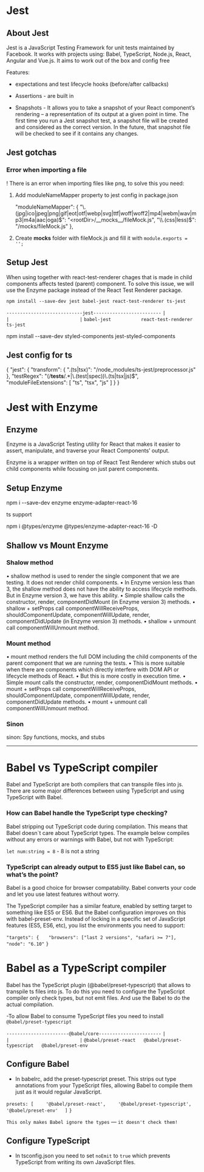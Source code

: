 # Jest

## About Jest

Jest is a JavaScript Testing Framework for unit tests maintained by Facebook. It works with projects using: Babel, TypeScript, Node.js, React, Angular and Vue.js. It aims to work out of the box and config free

Features: 

- expectations and test lifecycle hooks (before/after callbacks)

- Assertions - are built in

- Snapshots -  It allows you to take a snapshot of your React component’s rendering – a representation of its output at a given point in time. The first time you run a Jest snapshot test, a snapshot file will be created and considered as the correct version. In the future, that snapshot file will be checked to see if it contains any changes.


## Jest gotchas

### Error when importing a file

! There is an error when importing files like png, to solve this you need:

1. Add moduleNameMapper property to jest config in package.json

    "moduleNameMapper": {
      "\\.(jpg|ico|jpeg|png|gif|eot|otf|webp|svg|ttf|woff|woff2|mp4|webm|wav|mp3|m4a|aac|oga)$": "<rootDir>/__mocks__/fileMock.js",
      "\\.(css|less)$": "<rootDir>/mocks/fileMock.js"
    },

2. Create __mocks__ folder with fileMock.js and fill it with `module.exports = '';`


## Setup Jest

When using together with react-test-renderer chages that is made in child components affects tested (parent) component.
To solve this issue, we will use the Enzyme package instead of the React Test Renderer package.

`npm install --save-dev jest babel-jest react-test-renderer ts-jest`

`----------------------------jest-------------------------`
`|                            |                          |`
`babel-jest           react-test-renderer           ts-jest`

npm install --save-dev styled-components jest-styled-components

## Jest config for ts

{
  "jest": {
    "transform": {
      ".(ts|tsx)": "<rootDir>/node_modules/ts-jest/preprocessor.js"
    },
    "testRegex": "(/__tests__/.*|\\.(test|spec))\\.(ts|tsx|js)$",
    "moduleFileExtensions": [
      "ts",
      "tsx",
      "js"
    ]
  }
}


# Jest with Enzyme

## Enzyme 

Enzyme is a JavaScript Testing utility for React that makes it easier to assert, manipulate, and traverse your React Components’ output.

Enzyme is a wrapper written on top of React Test Renderer which stubs out child components while focusing on just parent components. 

## Setup Enzyme

npm i --save-dev enzyme enzyme-adapter-react-16 

ts support 

npm i @types/enzyme @types/enzyme-adapter-react-16 -D 

## Shallow vs Mount Enzyme

### Shalow method

• shallow method is used to render the single component that we are testing. It does not render child components.
• In Enzyme version less than 3, the shallow method does not have the ability to access lifecycle methods. But in Enzyme version 3, we have this ability.
• Simple shallow calls the constructor, render, componentDidMount (in Enzyme version 3) methods.
• shallow + setProps call componentWillReceiveProps, shouldComponentUpdate, componentWillUpdate, render, componentDidUpdate (in Enzyme version 3) methods.
• shallow + unmount call componentWillUnmount method.

### Mount method

• mount method renders the full DOM including the child components of the parent component that we are running the tests.
• This is more suitable when there are components which directly interfere with DOM API or lifecycle methods of React.
• But this is more costly in execution time.
• Simple mount calls the constructor, render, componentDidMount methods.
• mount + setProps call componentWillReceiveProps, shouldComponentUpdate, componentWillUpdate, render, componentDidUpdate methods.
• mount + unmount call componentWillUnmount method.

### Sinon

sinon: Spy functions, mocks, and stubs

-------------------------------------------------------------------------------------------------------------------


# Babel vs TypeScript compiler

Babel and TypeScript are both compilers that can transpile files into js. There are some major differences between using TypeScript and using TypeScript with Babel. 

### How can Babel handle the TypeScript type checking?

Babel stripping out TypeScript code during compilation. This means that Babel doesn`t care about TypeScript types. 
The example below compiles without any errors or warnings with Babel, but not with TypeScript:

`let num:string = 8` - 8 is not a string

### TypeScript can already output to ES5 just like Babel can, so what’s the point?

Babel is a good choice for browser compatability. Babel converts your code and let you use latest features without worry.

The TypeScript compiler has a similar feature, enabled by setting target to something like ES5 or ES6. But the Babel configuration improves on this with babel-preset-env. Instead of locking in a specific set of JavaScript features (ES5, ES6, etc), you list the environments you need to support:

`"targets": {`
`	"browsers": ["last 2 versions", "safari >= 7"],`
`	"node": "6.10"`
`}`

# Babel as a TypeScript compiler

Babel has the TypeScript plugin (@babel/preset-typescript) that allows to transpile ts files into js. To do this you need to 
configure the TypeScript compiler only check types, but not emit files. And use the Babel to do the actual compilation.

-To allow Babel to consume TypeScript files you need to install `@babel/preset-typescript`

`-----------------------@babel/core-----------------------`
`|                            |                          |`
`@babel/preset-react   @babel/preset-typescript   @babel/preset-env`

## Configure Babel

- In babelrc, add the preset-typescript preset. This strips out type annotations from your TypeScript files, allowing Babel to compile them just as it would regular JavaScript.

`presets: [`
`    '@babel/preset-react',`
`    '@babel/preset-typescript',`
`    '@babel/preset-env'`
`  ]`
`}`

`This only makes Babel ignore the types` — `it doesn't check them!`

## Configure TypeScript

- In tsconfig.json you need to set `noEmit` to `true` which prevents TypeScript from writing its own JavaScript files.






